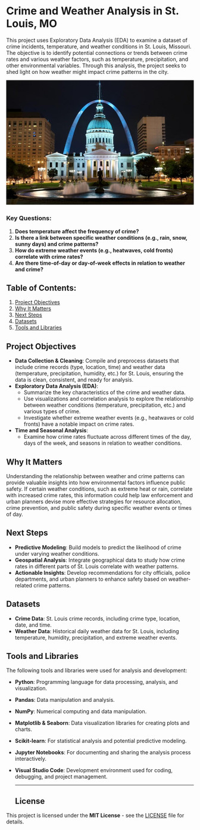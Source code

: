 # Crime and Weather Analysis in St. Louis, MO

This project uses Exploratory Data Analysis (EDA) to examine a dataset of crime incidents, temperature, and weather conditions in St. Louis, Missouri. The objective is to identify potential connections or trends between crime rates and various weather factors, such as temperature, precipitation, and other environmental variables. Through this analysis, the project seeks to shed light on how weather might impact crime patterns in the city.

![picture of Downtown St. Louis, MO with view of The Gateway Arch](stl.jpg)

### Key Questions:

1. **Does temperature affect the frequency of crime?**
2. **Is there a link between specific weather conditions (e.g., rain, snow, sunny days) and crime patterns?**
3. **How do extreme weather events (e.g., heatwaves, cold fronts) correlate with crime rates?**
4. **Are there time-of-day or day-of-week effects in relation to weather and crime?**

## Table of Contents:

1. [Project Objectives](#project-objectives)
2. [Why It Matters](#why-it-matters)
3. [Next Steps](#next-steps)
4. [Datasets](#datasets)
5. [Tools and Libraries](#tools-and-libraries)

## Project Objectives

- **Data Collection & Cleaning**: Compile and preprocess datasets that include crime records (type, location, time) and weather data (temperature, precipitation, humidity, etc.) for St. Louis, ensuring the data is clean, consistent, and ready for analysis.
- **Exploratory Data Analysis (EDA)**:
  - Summarize the key characteristics of the crime and weather data.
  - Use visualizations and correlation analysis to explore the relationship between weather conditions (temperature, precipitation, etc.) and various types of crime.
  - Investigate whether extreme weather events (e.g., heatwaves or cold fronts) have a notable impact on crime rates.
- **Time and Seasonal Analysis**:
  - Examine how crime rates fluctuate across different times of the day, days of the week, and seasons in relation to weather conditions.

## Why It Matters

Understanding the relationship between weather and crime patterns can provide valuable insights into how environmental factors influence public safety. If certain weather conditions, such as extreme heat or rain, correlate with increased crime rates, this information could help law enforcement and urban planners devise more effective strategies for resource allocation, crime prevention, and public safety during specific weather events or times of day.

## Next Steps

- **Predictive Modeling**: Build models to predict the likelihood of crime under varying weather conditions.
- **Geospatial Analysis**: Integrate geographical data to study how crime rates in different parts of St. Louis correlate with weather patterns.
- **Actionable Insights**: Develop recommendations for city officials, police departments, and urban planners to enhance safety based on weather-related crime patterns.

## Datasets

- **Crime Data**: St. Louis crime records, including crime type, location, date, and time.
- **Weather Data**: Historical daily weather data for St. Louis, including temperature, humidity, precipitation, and extreme weather events.

## Tools and Libraries

The following tools and libraries were used for analysis and development:

- **Python**: Programming language for data processing, analysis, and visualization.
- **Pandas**: Data manipulation and analysis.
- **NumPy**: Numerical computing and data manipulation.
- **Matplotlib & Seaborn**: Data visualization libraries for creating plots and charts.
- **Scikit-learn**: For statistical analysis and potential predictive modeling.
- **Jupyter Notebooks**: For documenting and sharing the analysis process interactively.
- **Visual Studio Code**: Development environment used for coding, debugging, and project management.

  ***

  ## License

This project is licensed under the **MIT License** - see the [LICENSE](LICENSE) file for details.
